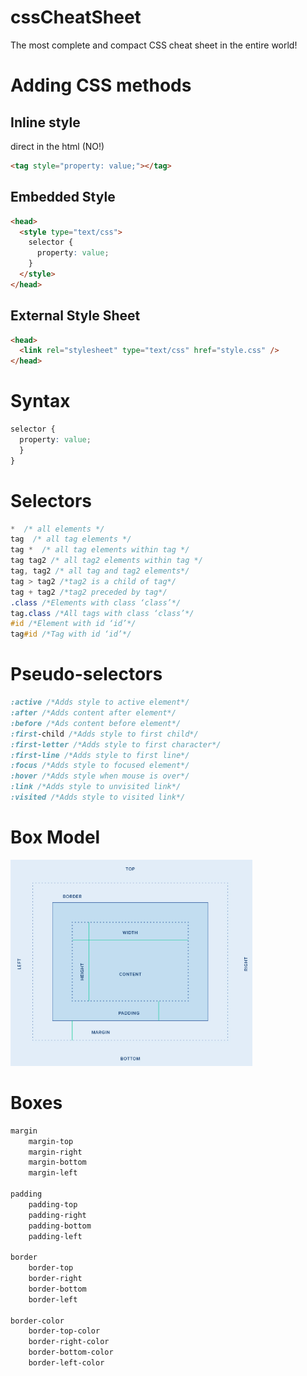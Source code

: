 # cssCheatSheet

The most complete and compact CSS cheat sheet in the entire world!

# Adding CSS methods

## Inline style

direct in the html (NO!)

```html
<tag style="property: value;"></tag>
```

## Embedded Style

```html
<head>
  <style type="text/css">
    selector {
      property: value;
    }
  </style>
</head>
```

## External Style Sheet

```html
<head>
  <link rel="stylesheet" type="text/css" href="style.css" />
</head>
```

# Syntax

```css
selector {
  property: value;
  }
}
```

# Selectors

```css
*  /* all elements */
tag  /* all tag elements */
tag *  /* all tag elements within tag */
tag tag2 /* all tag2 elements within tag */
tag, tag2 /* all tag and tag2 elements*/
tag > tag2 /*tag2 is a child of tag*/
tag + tag2 /*tag2 preceded by tag*/
.class /*Elements with class ‘class’*/
tag.class /*All tags with class ‘class’*/
#id /*Element with id ‘id’*/
tag#id /*Tag with id ‘id’*/
```

# Pseudo-selectors

```css
:active /*Adds style to active element*/
:after /*Adds content after element*/
:before /*Ads content before element*/
:first­-child /*Adds style to first child*/
:first-letter /*Adds style to first character*/
:first-line /*Adds style to first line*/
:focus /*Adds style to focused element*/
:hover /*Adds style when mouse is over*/
:link /*Adds style to unvisited link*/
:visited /*Adds style to visited link*/
```

# Box Model

![CSS Box Model](cssboxmodel.png)

# Boxes

```css
margin
    margin-top
    margin-right
    margin-bottom
    margin-left

padding
    padding-top
    padding-right
    padding-bottom
    padding-left

border
    border-top
    border-right
    border-bottom
    border-left

border-color
    border-top-color
    border-right-color
    border-bottom-color
    border-left-color

```
